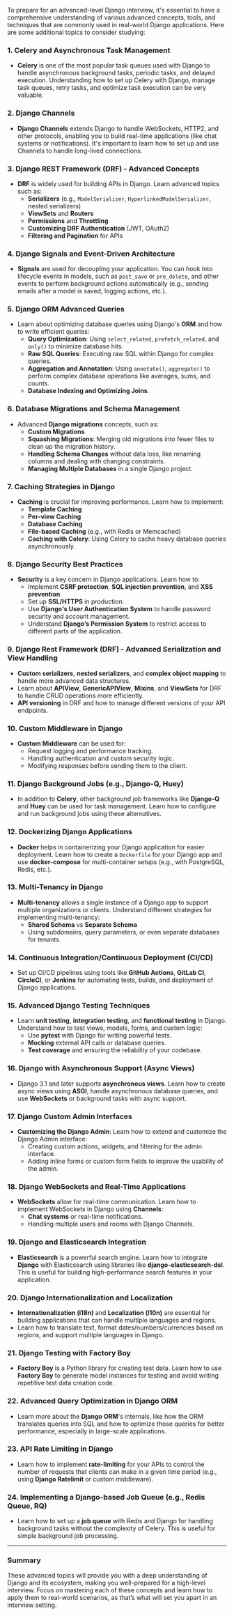 To prepare for an advanced-level Django interview, it's essential to have a comprehensive understanding of various advanced concepts, tools, and techniques that are commonly used in real-world Django applications. Here are some additional topics to consider studying:

### **1. Celery and Asynchronous Task Management**
   - **Celery** is one of the most popular task queues used with Django to handle asynchronous background tasks, periodic tasks, and delayed execution. Understanding how to set up Celery with Django, manage task queues, retry tasks, and optimize task execution can be very valuable.

### **2. Django Channels**
   - **Django Channels** extends Django to handle WebSockets, HTTP2, and other protocols, enabling you to build real-time applications (like chat systems or notifications). It's important to learn how to set up and use Channels to handle long-lived connections.

### **3. Django REST Framework (DRF) - Advanced Concepts**
   - **DRF** is widely used for building APIs in Django. Learn advanced topics such as:
     - **Serializers** (e.g., `ModelSerializer`, `HyperlinkedModelSerializer`, nested serializers)
     - **ViewSets** and **Routers**
     - **Permissions** and **Throttling**
     - **Customizing DRF Authentication** (JWT, OAuth2)
     - **Filtering and Pagination** for APIs

### **4. Django Signals and Event-Driven Architecture**
   - **Signals** are used for decoupling your application. You can hook into lifecycle events in models, such as `post_save` or `pre_delete`, and other events to perform background actions automatically (e.g., sending emails after a model is saved, logging actions, etc.).

### **5. Django ORM Advanced Queries**
   - Learn about optimizing database queries using Django's **ORM** and how to write efficient queries:
     - **Query Optimization**: Using `select_related`, `prefetch_related`, and `only()` to minimize database hits.
     - **Raw SQL Queries**: Executing raw SQL within Django for complex queries.
     - **Aggregation and Annotation**: Using `annotate()`, `aggregate()` to perform complex database operations like averages, sums, and counts.
     - **Database Indexing and Optimizing Joins**.

### **6. Database Migrations and Schema Management**
   - Advanced **Django migrations** concepts, such as:
     - **Custom Migrations**
     - **Squashing Migrations**: Merging old migrations into fewer files to clean up the migration history.
     - **Handling Schema Changes** without data loss, like renaming columns and dealing with changing constraints.
     - **Managing Multiple Databases** in a single Django project.

### **7. Caching Strategies in Django**
   - **Caching** is crucial for improving performance. Learn how to implement:
     - **Template Caching**
     - **Per-view Caching**
     - **Database Caching**
     - **File-based Caching** (e.g., with Redis or Memcached)
     - **Caching with Celery**: Using Celery to cache heavy database queries asynchronously.

### **8. Django Security Best Practices**
   - **Security** is a key concern in Django applications. Learn how to:
     - Implement **CSRF protection**, **SQL injection prevention**, and **XSS prevention**.
     - Set up **SSL/HTTPS** in production.
     - Use **Django's User Authentication System** to handle password security and account management.
     - Understand **Django’s Permission System** to restrict access to different parts of the application.

### **9. Django Rest Framework (DRF) - Advanced Serialization and View Handling**
   - **Custom serializers**, **nested serializers**, and **complex object mapping** to handle more advanced data structures.
   - Learn about **APIView**, **GenericAPIView**, **Mixins**, and **ViewSets** for DRF to handle CRUD operations more efficiently.
   - **API versioning** in DRF and how to manage different versions of your API endpoints.

### **10. Custom Middleware in Django**
   - **Custom Middleware** can be used for:
     - Request logging and performance tracking.
     - Handling authentication and custom security logic.
     - Modifying responses before sending them to the client.

### **11. Django Background Jobs (e.g., Django-Q, Huey)**
   - In addition to **Celery**, other background job frameworks like **Django-Q** and **Huey** can be used for task management. Learn how to configure and run background jobs using these alternatives.

### **12. Dockerizing Django Applications**
   - **Docker** helps in containerizing your Django application for easier deployment. Learn how to create a `Dockerfile` for your Django app and use **docker-compose** for multi-container setups (e.g., with PostgreSQL, Redis, etc.).

### **13. Multi-Tenancy in Django**
   - **Multi-tenancy** allows a single instance of a Django app to support multiple organizations or clients. Understand different strategies for implementing multi-tenancy:
     - **Shared Schema** vs **Separate Schema**
     - Using subdomains, query parameters, or even separate databases for tenants.

### **14. Continuous Integration/Continuous Deployment (CI/CD)**
   - Set up CI/CD pipelines using tools like **GitHub Actions**, **GitLab CI**, **CircleCI**, or **Jenkins** for automating tests, builds, and deployment of Django applications.

### **15. Advanced Django Testing Techniques**
   - Learn **unit testing**, **integration testing**, and **functional testing** in Django. Understand how to test views, models, forms, and custom logic:
     - Use **pytest** with Django for writing powerful tests.
     - **Mocking** external API calls or database queries.
     - **Test coverage** and ensuring the reliability of your codebase.

### **16. Django with Asynchronous Support (Async Views)**
   - Django 3.1 and later supports **asynchronous views**. Learn how to create async views using **ASGI**, handle asynchronous database queries, and use **WebSockets** or background tasks with async support.

### **17. Django Custom Admin Interfaces**
   - **Customizing the Django Admin**: Learn how to extend and customize the Django Admin interface:
     - Creating custom actions, widgets, and filtering for the admin interface.
     - Adding inline forms or custom form fields to improve the usability of the admin.

### **18. Django WebSockets and Real-Time Applications**
   - **WebSockets** allow for real-time communication. Learn how to implement WebSockets in Django using **Channels**:
     - **Chat systems** or real-time notifications.
     - Handling multiple users and rooms with Django Channels.

### **19. Django and Elasticsearch Integration**
   - **Elasticsearch** is a powerful search engine. Learn how to integrate **Django** with Elasticsearch using libraries like **django-elasticsearch-dsl**. This is useful for building high-performance search features in your application.

### **20. Django Internationalization and Localization**
   - **Internationalization (i18n)** and **Localization (l10n)** are essential for building applications that can handle multiple languages and regions.
   - Learn how to translate text, format dates/numbers/currencies based on regions, and support multiple languages in Django.

### **21. Django Testing with Factory Boy**
   - **Factory Boy** is a Python library for creating test data. Learn how to use **Factory Boy** to generate model instances for testing and avoid writing repetitive test data creation code.

### **22. Advanced Query Optimization in Django ORM**
   - Learn more about the **Django ORM**'s internals, like how the ORM translates queries into SQL and how to optimize those queries for better performance, especially in large-scale applications.

### **23. API Rate Limiting in Django**
   - Learn how to implement **rate-limiting** for your APIs to control the number of requests that clients can make in a given time period (e.g., using **Django Ratelimit** or custom middleware).

### **24. Implementing a Django-based Job Queue (e.g., Redis Queue, RQ)**
   - Learn how to set up a **job queue** with Redis and Django for handling background tasks without the complexity of Celery. This is useful for simple background job processing.

---

### **Summary**
These advanced topics will provide you with a deep understanding of Django and its ecosystem, making you well-prepared for a high-level interview. Focus on mastering each of these concepts and learn how to apply them to real-world scenarios, as that’s what will set you apart in an interview setting.
